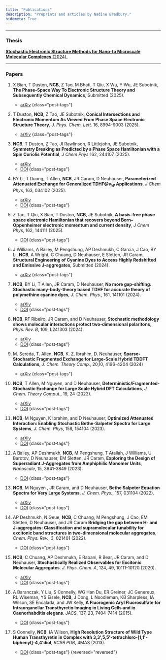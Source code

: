 ```yaml
---
title: "Publications"
description: "Preprints and articles by Nadine Bradbury."
hidemeta: True
---
```

---
### Thesis

[**Stochastic Electronic Structure Methods for Nano-to Microscale Molecular Complexes** (2024).](https://www.proquest.com/openview/4ee2dd11c929a7adf4a99e7519c89b62/1?cbl=18750&diss=y&pq-origsite=gscholar)


---
### Papers
1. X Bian, T Duston, **NCB**, Z Tao, M Bhati, T Qiu, X Wu, Y Wu, JE Subotnik, **The Phase-Space Way To Electronic Structure Theory and Subsequently Chemical Dynamics**, Submitted (2025).
    - [arXiv](https://arxiv.org/abs/2506.15994)
    {class="post-tags"}
1. T Duston, **NCB**, Z Tao, JE Subotnik, **Conical Intersections and Electronic Momentum As Viewed From Phase Space Electronic Structure Theory**, *J. Phys. Chem. Lett.* 16, 8994-9003 (2025).
    - [arXiv](https://arxiv.org/abs/2506.11963)
    {class="post-tags"}

1. **NCB**, T Duston, Z Tao, JI Rawlinson, R Littlejohn, JE Subotnik, **Symmetry Breaking as Predicted by a Phase Space Hamiltonian with a Spin Coriolis Potential**, *J Chem Phys*  162, 244107 (2025).
    - [arXiv](https://arxiv.org/abs/2504.03100)
    - [DOI](https://doi.org/10.1063/5.0274260)
    {class="post-tags"}

1. BY Li, T Duong, T Allen, **NCB**, JR Caram, D Neuhauser, **Parameterized Attenuated Exchange for Generalized TDHF@$v_W$ Applications**, *J Chem Phys*, 163, 034102 (2025).
    - [arXiv](https://arxiv.org/abs/2504.01285v1)
    - [DOI](https://doi.org/10.1063/5.0273771)
    {class="post-tags"}

1. Z Tao, T Qiu, X Bian, T Duston, **NCB**, JE Subotnik, **A basis-free phase space electronic Hamiltonian that recovers beyond Born–Oppenheimer electronic momentum and current density**, *J Chem Phys*, 162, 144111 (2025).
    - [DOI](https://doi.org/10.1063/5.0260731)
    {class="post-tags"}

1. J Williams, A Bailey, M Pengshung, AP Deshmukh, C Garcia, J Cao, BY Li, **NCB**, A Wright, C Chuang, D Neuhauser, E Sletten, JR Caram, **Structural Engineering of Cyanine Dyes to Access Highly Redshifted and Emissive J-aggregates**, Submitted (2024).
    - [arXiv](https://chemrxiv.org/engage/chemrxiv/article-details/6722c63e5a82cea2fa9167f2)
    {class="post-tags"}

1. **NCB**, BY Li, T Allen, JR Caram, D Neuhauser, **No more gap-shifting: Stochastic many-body-theory based TDHF for accurate theory of polymethine cyanine dyes**, *J. Chem. Phys.*, 161, 141101 (2024).
    - [arXiv](https://arxiv.org/pdf/2308.04385.pdf)
    - [DOI](https://doi.org/10.1063/5.0223783)
    {class="post-tags"}

1. **NCB**, RF Ribeiro, JR Caram, and D Neuhauser, **Stochastic methodology shows molecular interactions protect two-dimensional polaritons**, *Phys. Rev. B*, 109, L241303  (2024).
    - [arXiv](https://arxiv.org/pdf/2308.04385.pdf)
    - [DOI](https://doi.org/10.1103/PhysRevB.109.L241303)
    {class="post-tags"}

1. M. Sereda, T. Allen, **NCB**, K. Z. Ibrahim, D. Neuhauser, **Sparse-Stochastic Fragmented Exchange for Large-Scale Hybrid TDDFT Calculations**, *J. Chem. Theory Comp.*,  20,10, 4196-4204 (2024)
    - [arXiv](https://arxiv.org/pdf/2402.16217.pdf)
    {class="post-tags"}

1.  **NCB**, T Allen, M Nguyen, and D Neuhauser, **Deterministic/Fragmented-Stochastic Exchange for Large Scale Hybrid DFT Calculations**, *J. Chem. Theory Comput.*, 19, 24 (2023).  
    - [arXiv](https://arxiv.org/pdf/2309.02536.pdf)
    - [DOI](https://doi.org/10.1021/acs.jctc.3c00987)
    {class="post-tags"}

1.  **NCB**, M Nguyen, K Ibrahim, and D Neuhauser, **Optimized Attenuated Interaction: Enabling Stochastic Bethe-Salpeter Spectra for Large Systems**, *J. Chem. Phys*, 158, 154104 (2023).
    - [arXiv](https://arxiv.org/abs/2302.07381)
    - [DOI](https://doi.org/10.1063/5.0146555)
    {class="post-tags"}

1.  A Bailey, AP Deshmukh, **NCB**, M Pengshung, T Atallah, J Williams, U Barotov, D Neuhauser, EM Sletten, JR Caram, **Exploring the Design of Superradiant J-Aggregates from Amphiphilic Monomer Units**, *Nanoscale*, 15, 3841-3849 (2023).
    - [DOI](https://doi.org/10.1039/D2NR05747F)
    {class="post-tags"}

1.  **NCB**, M Nguyen  , JR Caram, and D Neuhauser, **Bethe Salpeter Equation Spectra for Very Large Systems**, *J. Chem. Phys.*, 157, 031104 (2022).
    - [arXiv](https://arxiv.org/abs/2205.06690)
    - [DOI](https://doi.org/10.1063/5.0100213)
    {class="post-tags"}

1.  AP Deshmukh, N Geue,   **NCB**, C Chuang, M Pengshung, J Cao, EM Sletten, D Neuhauser, and JR Caram **Bridging the gap between H- and J-aggregates: Classification and supramolecular tunability for excitonic band structures in two-dimensional molecular aggregates**,  *Chem. Phys. Rev.*, 3, 021401 (2022).
    - [DOI](https://doi.org/10.1063/5.0094451)
    {class="post-tags"}

1.  **NCB**, C Chuang, AP Deshmukh, E Rabani, R Bear, JR Caram, and D Neuhauser,  **Stochastically Realized Observables for Excitonic Molecular Aggregates**. *J. Phys. Chem. A*, 124, 49,  10111-10120 (2020).
    - [arXiv](https://arxiv.org/abs/2008.13228)
    - [DOI](https://doi.org/10.1021/acs.jpca.0c07953)
    {class="post-tags"}

1. A Baranczak, Y Liu, S Connelly, WG Han Du, ER Greiner, JC Genereux, RL Wiseman, YS Eisele, **NCB**, J Dong, L Noodleman, KB Sharpless, IA Wilson, SE Encalada, and JW Kelly,  **A Fluorogenic Aryl Fluorosulfate for Intraorganellar Transthyretin Imaging in Living Cells and in Caenorhabditis elegans**. *JACS*, 137, 23, 7404-7414 (2015).
    - [DOI](https://doi.org/10.1021/jacs.5b03042)
    {class="post-tags"}

1. S Connelly, **NCB**, IA Wilson,  **High Resolution Structure of Wild Type Human Transthyretin in Complex with 3,3',5,5'-tetrachloro-[1,1'-biphenyl]-4,4'diol**, *RCSB PDB*, 4MAS (2013).
    - [DOI](https://doi.org/10.2210/pdb4MAS/pdb)
    {class="post-tags"}
{reversed="reversed"}
